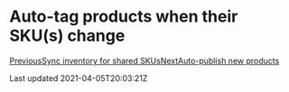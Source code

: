 # Auto-tag products when their SKU(s) change

[PreviousSync inventory for shared SKUs](/resources/tutorials/video-walkthroughs/sync-inventory-for-shared-skus)[NextAuto-publish new products](/resources/tutorials/video-walkthroughs/auto-publish-new-products)

Last updated 2021-04-05T20:03:21Z